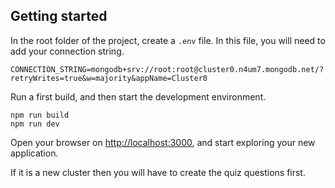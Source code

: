 
## Getting started
In the root folder of the project, create a `.env` file. In this file, you will need to add your connection string. 

```
CONNECTION_STRING=mongodb+srv://root:root@cluster0.n4um7.mongodb.net/?retryWrites=true&w=majority&appName=Cluster0
```

Run a first build, and then start the development environment.

```
npm run build
npm run dev
```

Open your browser on [http://localhost:3000](http://localhost:3000), and start exploring your new application.

If it is a new cluster then you will have to create the quiz questions first.
